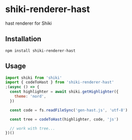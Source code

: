 # shiki-renderer-hast

hast renderer for Shiki

## Installation

```shell
npm install shiki-renderer-hast
```

## Usage

```js
import shiki from 'shiki'
import { codeToHast } from 'shiki-renderer-hast'
;(async () => {
  const highlighter = await shiki.getHighlighter({
    theme: 'nord',
  })

  const code = fs.readFileSync('gen-hast.js', 'utf-8')

  const tree = codeToHast(highlighter, code, 'js')

  // work with tree...
})()
```
